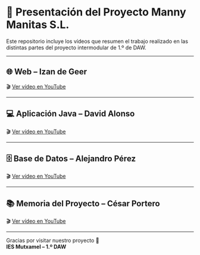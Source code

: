 # 🎥 Presentación del Proyecto Manny Manitas S.L.

Este repositorio incluye los vídeos que resumen el trabajo realizado en las distintas partes del proyecto intermodular de 1.º de DAW.

---

## 🌐 Web – Izan de Geer  
🎬 [Ver vídeo en YouTube](https://youtu.be/SmZPNeESg-c)

---

## 💻 Aplicación Java – David Alonso  
🎬 [Ver vídeo en YouTube](https://youtu.be/C50qxl8uqE8)

---

## 🗄️ Base de Datos – Alejandro Pérez 
🎬 [Ver vídeo en YouTube](https://www.youtube.com/watch?v=DB_VIDEO_LINK)

---

## 📚 Memoria del Proyecto – César Portero  
🎬 [Ver vídeo en YouTube](https://www.youtube.com/watch?v=CESAR_MEMORIA_LINK)

---

Gracias por visitar nuestro proyecto 🙌  
**IES Mutxamel – 1.º DAW**
